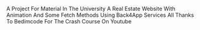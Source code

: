 A Project For Material In The University 
A Real Estate Website With Animation And Some Fetch Methods Using Back4App Services 
All Thanks To Bedimcode For The Crash Course On Youtube 
